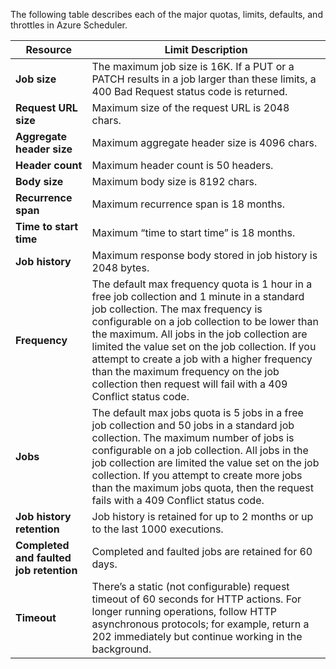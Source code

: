 The following table describes each of the major quotas, limits, defaults, and throttles in Azure Scheduler.

|Resource|Limit Description|
|---|---|
|**Job size**|The maximum job size is 16K. If a PUT or a PATCH results in a job larger than these limits, a 400 Bad Request status code is returned.|
|**Request URL size**|Maximum size of the request URL is 2048 chars.|
|**Aggregate header size**|Maximum aggregate header size is 4096 chars.|
|**Header count**|Maximum header count is 50 headers.|
|**Body size**|Maximum body size is 8192 chars.|
|**Recurrence span**|Maximum recurrence span is 18 months.|
|**Time to start time**|Maximum “time to start time” is 18 months.|
|**Job history**|Maximum response body stored in job history is 2048 bytes.|
|**Frequency**|The default max frequency quota is 1 hour in a free job collection and 1 minute in a standard job collection. The max frequency is configurable on a job collection to be lower than the maximum. All jobs in the job collection are limited the value set on the job collection. If you attempt to create a job with a higher frequency than the maximum frequency on the job collection then request will fail with a 409 Conflict status code.|
|**Jobs**|The default max jobs quota is 5 jobs in a free job collection and 50 jobs in a standard job collection. The maximum number of jobs is configurable on a job collection. All jobs in the job collection are limited the value set on the job collection. If you attempt to create more jobs than the maximum jobs quota, then the request fails with a 409 Conflict status code.|
|**Job history retention**|Job history is retained for up to 2 months or up to the last 1000 executions.|
|**Completed and faulted job retention**|Completed and faulted jobs are retained for 60 days.|
|**Timeout**|There’s a static (not configurable) request timeout of 60 seconds for HTTP actions. For longer running operations, follow HTTP asynchronous protocols; for example, return a 202 immediately but continue working in the background.|
